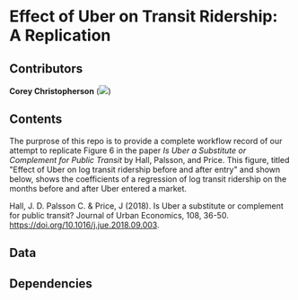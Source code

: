 # Effect  of Uber on Transit Ridership: A Replication
 
## Contributors

__Corey Christopherson__   ([![](https://orcid.org/sites/default/files/images/orcid_16x16.png)](https://orcid.org/0000-0001-6470-1146))

## Contents

The purprose of this repo is to provide a complete workflow record of our attempt to replicate Figure 6  in the paper _Is Uber a Substitute or Complement for Public Transit_ by Hall, Palsson, and Price. This figure, titled "Effect of Uber on log transit ridership before and after entry" and shown below, shows the coefficients of a regression of log transit ridership on the months before and after Uber entered a market.

<insert figure here>

<enter claim here>

Hall, J. D. Palsson C. & Price, J (2018). Is Uber a substitute or complement for public transit? Journal of Urban Economics, 108, 36-50. https://doi.org/10.1016/j.jue.2018.09.003.


## Data

## Dependencies